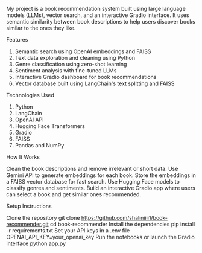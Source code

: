 My project is a book recommendation system built using large language models (LLMs), vector search, and an interactive Gradio interface. It uses semantic similarity between book descriptions to help users discover books similar to the ones they like.

Features

1. Semantic search using OpenAI embeddings and FAISS
2. Text data exploration and cleaning using Python
3. Genre classification using zero-shot learning
4. Sentiment analysis with fine-tuned LLMs
5. Interactive Gradio dashboard for book recommendations
6. Vector database built using LangChain's text splitting and FAISS

Technologies Used

1. Python
2. LangChain
3. OpenAI API
4. Hugging Face Transformers
5. Gradio
6. FAISS
7. Pandas and NumPy

How It Works

Clean the book descriptions and remove irrelevant or short data.
Use Gemini API to generate embeddings for each book.
Store the embeddings in a FAISS vector database for fast search.
Use Hugging Face models to classify genres and sentiments.
Build an interactive Gradio app where users can select a book and get similar ones recommended.

Setup Instructions

Clone the repository
git clone https://github.com/shaliniiii1/book-recommender.git
cd book-recommender
Install the dependencies
pip install -r requirements.txt
Set your API keys in a .env file
OPENAI_API_KEY=your_openai_key
Run the notebooks or launch the Gradio interface
python app.py
